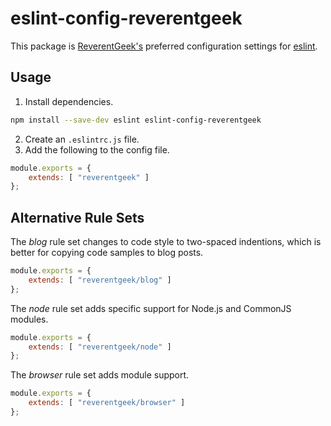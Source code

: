 # eslint-config-reverentgeek

This package is [ReverentGeek's](https://twitter.com/reverentgeek) preferred configuration settings for [eslint](https://eslint.org/).

## Usage

1. Install dependencies.

```sh
npm install --save-dev eslint eslint-config-reverentgeek
```

2. Create an `.eslintrc.js` file.
3. Add the following to the config file.

```js
module.exports = {
    extends: [ "reverentgeek" ]
};
```

## Alternative Rule Sets

The _blog_ rule set changes to code style to two-spaced indentions, which is better for copying code samples to blog posts.

```js
module.exports = {
    extends: [ "reverentgeek/blog" ]
};
```

The _node_ rule set adds specific support for Node.js and CommonJS modules.

```js
module.exports = {
    extends: [ "reverentgeek/node" ]
};
```

The _browser_ rule set adds module support.

```js
module.exports = {
    extends: [ "reverentgeek/browser" ]
};
```
